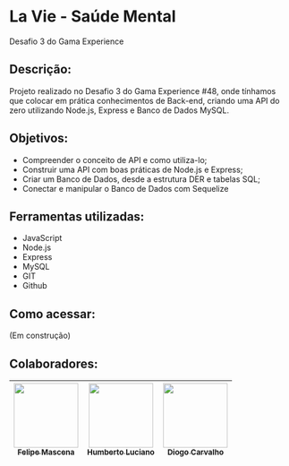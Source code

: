 # La Vie - Saúde Mental
Desafio 3 do Gama Experience

## Descrição:
Projeto realizado no Desafio 3 do Gama Experience #48, onde tínhamos que colocar em prática conhecimentos de Back-end, criando uma API do zero utilizando Node.js, Express e Banco de Dados MySQL.

## Objetivos:
- Compreender o conceito de API e como utiliza-lo;
- Construir uma API com boas práticas de Node.js e Express;
- Criar um Banco de Dados, desde a estrutura DER e tabelas SQL;
- Conectar e manipular o Banco de Dados com Sequelize

## Ferramentas utilizadas:
- JavaScript
- Node.js
- Express
- MySQL
- GIT
- Github

## Como acessar:
(Em construção)

## Colaboradores:
| [<img src="https://avatars.githubusercontent.com/u/119469019?v=4" width=115><br><sub>Felipe Mascena</sub>](https://github.com/FMascena) |  [<img src="https://avatars.githubusercontent.com/u/103616315?v=4" width=115><br><sub>Humberto Luciano</sub>](https://github.com/Humberto08) |  [<img src="https://avatars.githubusercontent.com/u/101738853?v=4" width=115><br><sub>Diogo Carvalho</sub>](https://github.com/oakdio) |
| :---: | :---: | :---: |
